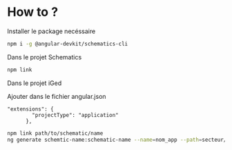# How to ?
Installer le package necéssaire
```bash
npm i -g @angular-devkit/schematics-cli
```

Dans le projet Schematics
```bash
npm link
```

Dans le projet iGed

Ajouter dans le fichier angular.json
```code
"extensions": {
        "projectType": "application"
      },
```

```bash
npm link path/to/schematic/name
ng generate schemtic-name:schematic-name --name=nom_app --path=secteur/nom_app
```
